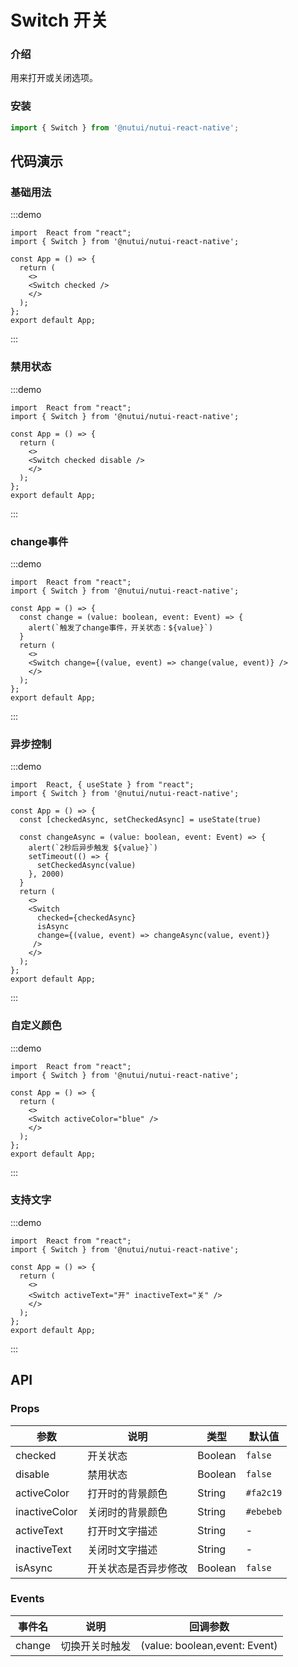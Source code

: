 #  Switch 开关

### 介绍

用来打开或关闭选项。

### 安装

```ts
import { Switch } from '@nutui/nutui-react-native';
```

## 代码演示

### 基础用法

:::demo
```SnackPlayer name=Switch&dependencies=@nutui/nutui-react-native
import  React from "react";
import { Switch } from '@nutui/nutui-react-native';

const App = () => {
  return ( 
    <>   
    <Switch checked />
    </>
  );
};  
export default App;

```
:::


### 禁用状态

:::demo
```SnackPlayer name=Switch&dependencies=@nutui/nutui-react-native
import  React from "react";
import { Switch } from '@nutui/nutui-react-native';

const App = () => {
  return ( 
    <>   
    <Switch checked disable />
    </>
  );
};  
export default App;

```
:::

### change事件

:::demo
```SnackPlayer name=Switch&dependencies=@nutui/nutui-react-native
import  React from "react";
import { Switch } from '@nutui/nutui-react-native';

const App = () => {
  const change = (value: boolean, event: Event) => {
    alert(`触发了change事件，开关状态：${value}`)
  }
  return ( 
    <>   
    <Switch change={(value, event) => change(value, event)} />
    </>
  );
};  
export default App;

```
:::
### 异步控制

:::demo
```SnackPlayer name=Switch&dependencies=@nutui/nutui-react-native
import  React, { useState } from "react";
import { Switch } from '@nutui/nutui-react-native';

const App = () => {
  const [checkedAsync, setCheckedAsync] = useState(true)
  
  const changeAsync = (value: boolean, event: Event) => {
    alert(`2秒后异步触发 ${value}`)
    setTimeout(() => {
      setCheckedAsync(value)
    }, 2000)
  }
  return ( 
    <>   
    <Switch
      checked={checkedAsync}
      isAsync
      change={(value, event) => changeAsync(value, event)}
     />
    </>
  );
};  
export default App;

```
:::
### 自定义颜色

:::demo
```SnackPlayer name=Switch&dependencies=@nutui/nutui-react-native
import  React from "react";
import { Switch } from '@nutui/nutui-react-native';

const App = () => {
  return ( 
    <>   
    <Switch activeColor="blue" />
    </>
  );
};  
export default App;

```
:::
### 支持文字

:::demo
```SnackPlayer name=Switch&dependencies=@nutui/nutui-react-native
import  React from "react";
import { Switch } from '@nutui/nutui-react-native';

const App = () => {
  return ( 
    <>   
    <Switch activeText="开" inactiveText="关" />
    </>
  );
};  
export default App;

```
:::




## API

### Props

| 参数           | 说明             | 类型    | 默认值                |
|----------------|------------------|---------|-----------------------|
| checked        | 开关状态         | Boolean | `false`               |
| disable        | 禁用状态         | Boolean | `false`               |
| activeColor   | 打开时的背景颜色 | String  | `#fa2c19`    |
| inactiveColor | 关闭时的背景颜色 | String  | `#ebebeb` |
| activeText    | 打开时文字描述   | String  | -                     |
| inactiveText  | 关闭时文字描述   | String  | -                     |
| isAsync  | 开关状态是否异步修改   | Boolean  | `false`                     |


### Events

| 事件名 | 说明           | 回调参数                      |
|--------|----------------|-------------------------------|
| change | 切换开关时触发 | (value: boolean,event: Event) |
